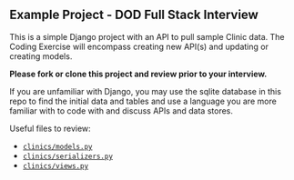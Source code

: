 ## Example Project - DOD Full Stack Interview

This is a simple Django project with an API to pull sample Clinic data.
The Coding Exercise will encompass creating new API(s) and updating or creating models.

**Please fork or clone this project and review prior to your interview.**

If you are unfamiliar with Django, you may use the sqlite database in this repo to find the initial data and tables 
and use a language you are more familiar with to code with and discuss APIs and data stores. 

Useful files to review:

* [`clinics/models.py`](clinics/models.py)
* [`clinics/serializers.py`](clinics/serializers.py)
* [`clinics/views.py`](clinics/views.py)

